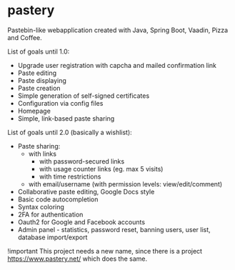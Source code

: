 # pastery
Pastebin-like webapplication created with Java, Spring Boot, Vaadin, Pizza and Coffee.

List of goals until 1.0:
- Upgrade user registration with capcha and mailed confirmation link
- Paste editing
- Paste displaying
- Paste creation
- Simple generation of self-signed certificates
- Configuration via config files
- Homepage
- Simple, link-based paste sharing

List of goals until 2.0 (basically a wishlist):
- Paste sharing:
  - with links
    - with password-secured links
    - with usage counter links (eg. max 5 visits)
    - with time restrictions
  - with email/username (with permission levels: view/edit/comment)
- Collaborative paste editing, Google Docs style
- Basic code autocompletion
- Syntax coloring
- 2FA for authentication
- Oauth2 for Google and Facebook accounts
- Admin panel - statistics, password reset, banning users, user list, database import/export

!important This project needs a new name, since there is a project https://www.pastery.net/ which does the same.
